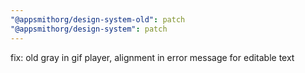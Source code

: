 ```yaml
---
"@appsmithorg/design-system-old": patch
"@appsmithorg/design-system": patch
---
```


fix: old gray in gif player, alignment in error message for editable text
